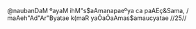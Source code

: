 @naubanDaM ºayaM ihM"s$aAmanapaeºya ca paAEç&Sama, /
maAeh"Ad"Ar"Byatae k(maR yaÔaÔaAmas$amaucyatae //25//
